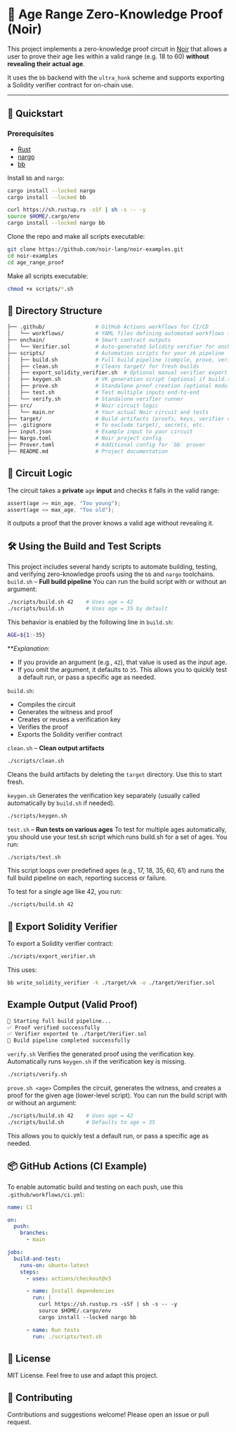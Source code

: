 # 🧾 Age Range Zero-Knowledge Proof (Noir)

This project implements a zero-knowledge proof circuit in [Noir](https://noir-lang.org/) that allows a user to prove their age lies within a valid range (e.g. 18 to 60) **without revealing their actual age**.

It uses  the `bb` backend with the `ultra_honk` scheme and supports exporting a Solidity verifier contract for on-chain use.

---

## 🚀 Quickstart
### Prerequisites

- [Rust](https://www.rust-lang.org/tools/install)
- [nargo](https://noir-lang.org/docs/getting_started/quick_start#installation)
- [bb](https://github.com/AztecProtocol/aztec-packages/tree/master/barretenberg#installation)

Install `bb` and `nargo`:
```bash
cargo install --locked nargo
cargo install --locked bb

curl https://sh.rustup.rs -sSf | sh -s -- -y
source $HOME/.cargo/env
cargo install --locked nargo bb
```
Clone the repo and make all scripts executable:

```bash
git clone https://github.com/noir-lang/noir-examples.git
cd noir-examples
cd age_range_proof
```
Make all scripts executable:
```bash
chmod +x scripts/*.sh
```
## 📁 Directory Structure
```bash
├── .github/                # GitHub Actions workflows for CI/CD
│   └── workflows/          # YAML files defining automated workflows (e.g., test on push)
├── onchain/                # Smart contract outputs
│   └── Verifier.sol        # Auto-generated Solidity verifier for onchain use
├── scripts/                # Automation scripts for your zk pipeline
│   ├── build.sh            # Full build pipeline (compile, prove, verify, export verifier)
│   ├── clean.sh            # Cleans target/ for fresh builds
│   ├── export_solidity_verifier.sh  # Optional manual verifier export
│   ├── keygen.sh           # VK generation script (optional if build.sh handles it)
│   ├── prove.sh            # Standalone proof creation (optional modular use)
│   ├── test.sh             # Test multiple inputs end-to-end
│   └── verify.sh           # Standalone verifier runner
├── src/                    # Noir circuit logic
│   └── main.nr             # Your actual Noir circuit and tests
├── target/                 # Build artifacts (proofs, keys, verifier contract)
├── .gitignore              # To exclude target/, secrets, etc.
├── input.json              # Example input to your circuit
├── Nargo.toml              # Noir project config
├── Prover.toml             # Additional config for `bb` prover
├── README.md               # Project documentation
```
## 🔧 Circuit Logic
The circuit takes a **private** `age` **input** and checks it falls in the valid range:
```rust
assert(age >= min_age, "Too young");
assert(age <= max_age, "Too old");
```
It outputs a proof that the prover knows a valid age without revealing it.
## 🛠️ Using the Build and Test Scripts
This project includes several handy scripts to automate building, testing, and verifying zero-knowledge proofs using the `bb` and `nargo` toolchains.
`build.sh` – **Full build pipeline**
You can run the build script with or without an argument:
```bash
./scripts/build.sh 42    # Uses age = 42
./scripts/build.sh       # Uses age = 35 by default
```
This behavior is enabled by the following line in `build.sh`:
```bash
AGE=${1:-35}
```
***Explanation*:
- If you provide an argument (e.g., `42`), that value is used as the input age.
- If you omit the argument, it defaults to `35`.
This allows you to quickly test a default run, or pass a specific age as needed.

`build.sh`:
- Compiles the circuit
- Generates the witness and proof
- Creates or reuses a verification key
- Verifies the proof
- Exports the Solidity verifier contract

`clean.sh` – **Clean output artifacts**
```bash
./scripts/clean.sh
```
Cleans the build artifacts by deleting the `target` directory. Use this to start fresh. 

`keygen.sh`
Generates the verification key separately (usually called automatically by `build.sh` if needed).
```bash
./scripts/keygen.sh
```

`test.sh` – **Run tests on various ages**
To test for multiple ages automatically, you should use your test.sh script which runs build.sh for a set of ages. You run:
```bash
./scripts/test.sh
```
This script loops over predefined ages (e.g., 17, 18, 35, 60, 61) and runs the full build pipeline on each, reporting success or failure.

To test for a single age like 42, you run:
```bash
./scripts/build.sh 42
```
## 🧾 Export Solidity Verifier
To export a Solidity verifier contract:
```bash
./scripts/export_verifier.sh
```
This uses:
```bash
bb write_solidity_verifier -k ./target/vk -o ./target/Verifier.sol
```
## Example Output (Valid Proof)
```bash
🚧 Starting full build pipeline...
✅ Proof verified successfully
✅ Verifier exported to ./target/Verifier.sol
🎉 Build pipeline completed successfully
```
`verify.sh`
Verifies the generated proof using the verification key. Automatically runs `keygen.sh` if the verification key is missing.
```bash
./scripts/verify.sh
```
`prove.sh <age>`
Compiles the circuit, generates the witness, and creates a proof for the given age (lower-level script). You can run the build script with or without an argument:
```bash
./scripts/build.sh 42    # Uses age = 42
./scripts/build.sh       # Defaults to age = 35
```
This allows you to quickly test a default run, or pass a specific age as needed.
## 📦 GitHub Actions (CI Example)
To enable automatic build and testing on each push, use this `.github/workflows/ci.yml`:
```yaml
name: CI

on:
  push:
    branches:
      - main

jobs:
  build-and-test:
    runs-on: ubuntu-latest
    steps:
      - uses: actions/checkout@v3

      - name: Install dependencies
        run: |
          curl https://sh.rustup.rs -sSf | sh -s -- -y
          source $HOME/.cargo/env
          cargo install --locked nargo bb

      - name: Run tests
        run: ./scripts/test.sh
```
## 📝 License
MIT License. Feel free to use and adapt this project.
## 🤝 Contributing
Contributions and suggestions welcome! Please open an issue or pull request.